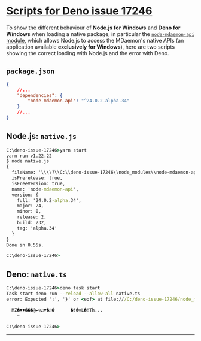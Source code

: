 # [Scripts for Deno issue 17246](https://github.com/denoland/deno/issues/17246)

To show the different behaviour of **Node.js for Windows** and
**Deno for Windows** when loading a native package, in particular the
[`node-mdaemon-api` module](https://github.com/ealib/node-mdaemon-api),
which allows Node.js to access the MDaemon's native APIs (an application
available **exclusively for Windows**), here are two scripts showing the
correct loading with Node.js and the error with Deno.

## `package.json`

```json
{
    //...
    "dependencies": {
        "node-mdaemon-api": "^24.0.2-alpha.34"
    }
    //...
}
```

## Node.js: `native.js`

```cmd
C:\deno-issue-17246>yarn start
yarn run v1.22.22
$ node native.js
{
  fileName: '\\\\?\\C:\\deno-issue-17246\\node_modules\\node-mdaemon-api\\node-mdaemon-api.node',
  isPrerelease: true,
  isFreeVersion: true,
  name: 'node-mdaemon-api',
  version: {
    full: '24.0.2-alpha.34',
    major: 24,
    minor: 0,
    release: 2,
    build: 232,
    tag: 'alpha.34'
  }
}
Done in 0.55s.

C:\deno-issue-17246>
```

## Deno: `native.ts`

```cmd
C:\deno-issue-17246>deno task start
Task start deno run --reload --allow-all native.ts
error: Expected ';', '}' or <eof> at file:///C:/deno-issue-17246/node_modules/.deno/node-mdaemon-api@24.0.2-alpha.34/node_modules/node-mdaemon-api/node-mdaemon-api.node:1:3

  MZ�♥♦���@►☺♫▼�♫�      �!�☺L�!Th...
    ~

C:\deno-issue-17246>
```

---
